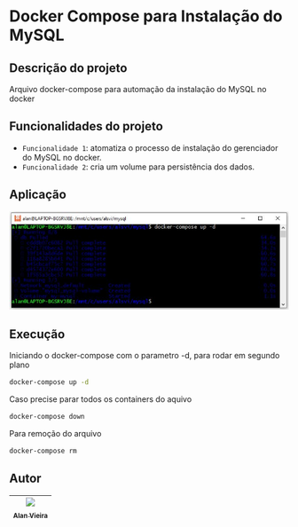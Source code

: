 # Docker Compose para Instalação do MySQL
## Descrição do projeto
Arquivo docker-compose para automação da instalação do MySQL no docker

## Funcionalidades do projeto
- `Funcionalidade 1`: atomatiza o processo de instalação do gerenciador do MySQL no docker.
- `Funcionalidade 2`: cria um volume para persistência dos dados.

## Aplicação
![Docker Compose](./img/docker_compose_mysql.JPG)

## Execução
Iniciando o docker-compose com o parametro -d, para rodar em segundo plano
```bash
docker-compose up -d
```

Caso precise parar todos os containers do aquivo
```bash
docker-compose down
```

Para remoção do arquivo
```bash
docker-compose rm
```

## Autor

| [<img src="https://avatars.githubusercontent.com/alan-vieira" width=115><br><sub>Alan Vieira</sub>](https://github.com/alan-vieira) |
| :---: |
